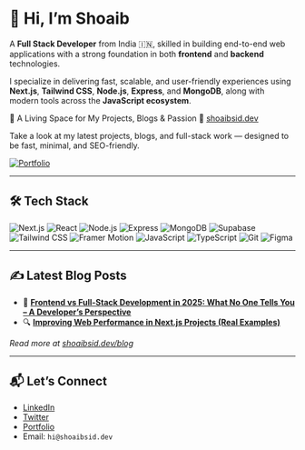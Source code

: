 # 👋 Hi, I’m Shoaib

A **Full Stack Developer** from India 🇮🇳, skilled in building end-to-end web applications with a strong foundation in both **frontend** and **backend** technologies.  

I specialize in delivering fast, scalable, and user-friendly experiences using **Next.js**, **Tailwind CSS**, **Node.js**, **Express**, and **MongoDB**, along with modern tools across the **JavaScript ecosystem**.


🚀 A Living Space for My Projects, Blogs & Passion 
🔗 [shoaibsid.dev](https://shoaibsid.dev)

Take a look at my latest projects, blogs, and full-stack work — designed to be fast, minimal, and SEO-friendly.

[![Portfolio](https://img.shields.io/badge/Visit-My%20Portfolio-blueviolet?style=for-the-badge&logo=vercel)](https://shoaibsid.dev)

---

## 🛠️ Tech Stack

![Next.js](https://img.shields.io/badge/-Next.js-000?style=flat&logo=nextdotjs)
![React](https://img.shields.io/badge/-React-20232A?style=flat&logo=react)
![Node.js](https://img.shields.io/badge/-Node.js-339933?style=flat&logo=node.js)
![Express](https://img.shields.io/badge/-Express.js-000000?style=flat&logo=express)
![MongoDB](https://img.shields.io/badge/-MongoDB-4EA94B?style=flat&logo=mongodb)
![Supabase](https://img.shields.io/badge/-Supabase-3ECF8E?style=flat&logo=supabase)
![Tailwind CSS](https://img.shields.io/badge/-TailwindCSS-38B2AC?style=flat&logo=tailwind-css)
![Framer Motion](https://img.shields.io/badge/-Framer_Motion-black?style=flat&logo=framer)
![JavaScript](https://img.shields.io/badge/-JavaScript-F7DF1E?style=flat&logo=javascript)
![TypeScript](https://img.shields.io/badge/-TypeScript-3178C6?style=flat&logo=typescript)
![Git](https://img.shields.io/badge/-Git-F05032?style=flat&logo=git)
![Figma](https://img.shields.io/badge/-Figma-000?style=flat&logo=figma)

---

## ✍️ Latest Blog Posts

- 🧩 **[Frontend vs Full-Stack Development in 2025: What No One Tells You – A Developer’s Perspective](https://www.shoaibsid.dev/blog/frontend-vs-full-stack-development-in-2025-what-no-one-tells-you-a-developers-perspective)**
- 🔍 **[Improving Web Performance in Next.js Projects (Real Examples)](https://www.shoaibsid.dev/blog/improving-web-performance-in-next-js-projects-real-examples)**

_Read more at [shoaibsid.dev/blog](https://shoaibsid.dev/blog)_

---

## 📬 Let’s Connect

- [LinkedIn](https://www.linkedin.com/in/itsshoaibsid/)
- [Twitter](https://twitter.com/itsshoaibsid)
- [Portfolio](https://shoaibsid.dev)
- Email: `hi@shoaibsid.dev`
